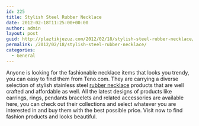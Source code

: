 ```yaml
---
id: 225
title: Stylish Steel Rubber Necklace
date: 2012-02-18T11:25:00+00:00
author: admin
layout: post
guid: http://plaztikjezuz.com/2012/02/18/stylish-steel-rubber-necklace/
permalink: /2012/02/18/stylish-steel-rubber-necklace/
categories:
  - General
---
```

Anyone is looking for the fashionable necklace items that looks you trendy, you can easy to find them from Teno.com. They are carrying a diverse selection of stylish stainless steel [rubber necklace](http://teno.com/Teno/Teno-Necklaces-Basix) products that are well crafted and affordable as well. All the latest designs of products like earrings, rings, pendants bracelets and related accessories are available here, you can check out their collections and select whatever you are interested in and buy them with the best possible price. Visit now to find fashion products and looks beautiful.